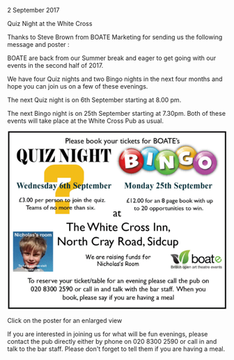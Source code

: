 2 September 2017

Quiz Night at the White Cross

Thanks to Steve Brown from BOATE Marketing for sending us the following message and poster :

BOATE are back from our Summer break and eager to get going with our events in the second half of 2017.

We have four Quiz nights and two Bingo nights in the next four months and hope you can join us on a few of these evenings.

The next Quiz night is on 6th September starting at 8.00 pm.

The next Bingo night is on 25th September starting at 7.30pm. Both of these events will take place at the White Cross Pub as usual.

[](http://www.northcrayresidents.org.uk/posters/poster113.pdf)

![Image](images/nm0291_1.gif)

Click on the poster for an enlarged view

If you are interested in joining us for what will be fun evenings, please contact the pub directly either by phone on 020 8300 2590 or call in and talk to the bar staff. Please don't forget to tell them if you are having a meal.
